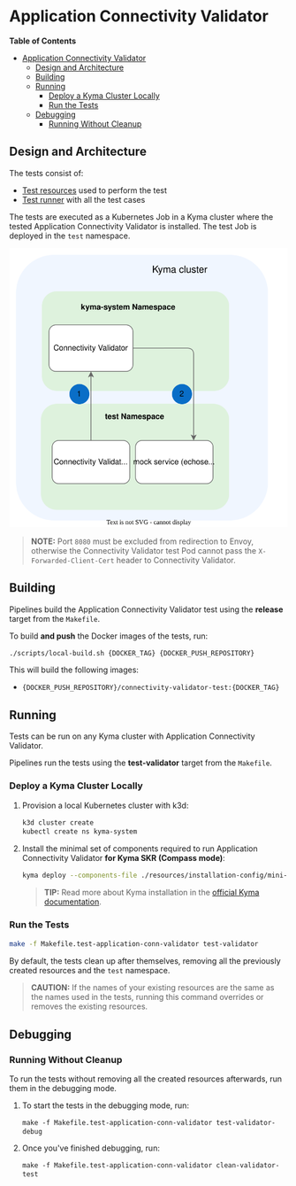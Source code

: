 # Application Connectivity Validator

**Table of Contents**

- [Application Connectivity Validator](#application-connectivity-validator)
  - [Design and Architecture](#design-and-architecture)
  - [Building](#building)
  - [Running](#running)
    - [Deploy a Kyma Cluster Locally](#deploy-a-kyma-cluster-locally)
    - [Run the Tests](#run-the-tests)
  - [Debugging](#debugging)
    - [Running Without Cleanup](#running-without-cleanup)
  
## Design and Architecture

The tests consist of:
- [Test resources](../resources/charts/application-connectivity-validator-test/) used to perform the test
- [Test runner](../test/application-connectivity-validator/) with all the test cases

The tests are executed as a Kubernetes Job in a Kyma cluster where the tested Application Connectivity Validator is installed. The test Job is deployed in the `test` namespace.

![Connectivity Validator tests architecture](assets/connectivity-validator-tests-architecture.svg)

> **NOTE:** Port `8080` must be excluded from redirection to Envoy, otherwise the Connectivity Validator test Pod cannot pass the `X-Forwarded-Client-Cert` header to Connectivity Validator.

## Building

Pipelines build the Application Connectivity Validator test using the **release** target from the `Makefile`.

To build **and push** the Docker images of the tests, run:

``` sh
./scripts/local-build.sh {DOCKER_TAG} {DOCKER_PUSH_REPOSITORY}
```

This will build the following images:
- `{DOCKER_PUSH_REPOSITORY}/connectivity-validator-test:{DOCKER_TAG}`

## Running

Tests can be run on any Kyma cluster with Application Connectivity Validator.

Pipelines run the tests using the **test-validator** target from the `Makefile`.

### Deploy a Kyma Cluster Locally

1. Provision a local Kubernetes cluster with k3d:
   ```sh
   k3d cluster create
   kubectl create ns kyma-system
   ```

2. Install the minimal set of components required to run Application Connectivity Validator **for Kyma SKR (Compass mode)**:

    ```bash
    kyma deploy --components-file ./resources/installation-config/mini-kyma-skr.yaml --value global.disableLegacyConnectivity=true
    ```

   >**TIP:** Read more about Kyma installation in the [official Kyma documentation](https://kyma-project.io/#/02-get-started/01-quick-install).

### Run the Tests

``` sh
make -f Makefile.test-application-conn-validator test-validator
```

By default, the tests clean up after themselves, removing all the previously created resources and the `test` namespace.

> **CAUTION:** If the names of your existing resources are the same as the names used in the tests, running this command overrides or removes the existing resources.

## Debugging

### Running Without Cleanup

To run the tests without removing all the created resources afterwards, run them in the debugging mode.

1. To start the tests in the debugging mode, run:

   ``` shell
   make -f Makefile.test-application-conn-validator test-validator-debug
   ```

2. Once you've finished debugging, run:

   ``` shell
   make -f Makefile.test-application-conn-validator clean-validator-test
   ```
